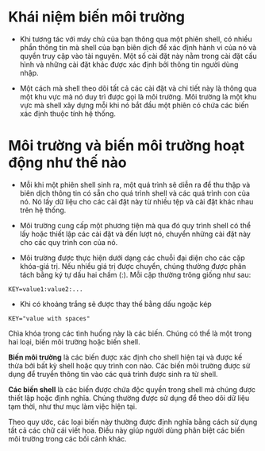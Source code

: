 # Khái niệm biến môi trường
* Khi tương tác với máy chủ của bạn thông qua một phiên shell, có nhiều phần thông tin mà shell của bạn biên dịch để xác định hành vi của nó và quyền truy cập vào tài nguyên. Một số cài đặt này nằm trong cài đặt cấu hình và những cài đặt khác được xác định bởi thông tin người dùng nhập.

* Một cách mà shell theo dõi tất cả các cài đặt và chi tiết này là thông qua một khu vực mà nó duy trì được gọi là môi trường. Môi trường là một khu vực mà shell xây dựng mỗi khi nó bắt đầu một phiên có chứa các biến xác định thuộc tính hệ thống.
# Môi trường và biến môi trường hoạt động như thế nào 
* Mỗi khi một phiên shell sinh ra, một quá trình sẽ diễn ra để thu thập và biên dịch thông tin có sẵn cho quá trình shell và các quá trình con của nó. Nó lấy dữ liệu cho các cài đặt này từ nhiều tệp và cài đặt khác nhau trên hệ thống.

* Môi trường cung cấp một phương tiện mà qua đó quy trình shell có thể lấy hoặc thiết lập các cài đặt và đến lượt nó, chuyển những cài đặt này cho các quy trình con của nó.

* Môi trường được thực hiện dưới dạng các chuỗi đại diện cho các cặp khóa-giá trị. Nếu nhiều giá trị được chuyển, chúng thường được phân tách bằng ký tự dấu hai chấm (:). Mỗi cặp thường trông giống như sau:
```
KEY=value1:value2:...
```
* Khi có khoảng trắng sẽ được thay thế bằng dấu ngoặc kép
```config
KEY="value with spaces"
```
Chìa khóa trong các tình huống này là các biến. Chúng có thể là một trong hai loại, biến môi trường hoặc biến shell.

**Biến môi trường** là các biến được xác định cho shell hiện tại và được kế thừa bởi bất kỳ shell hoặc quy trình con nào. Các biến môi trường được sử dụng để truyền thông tin vào các quá trình được sinh ra từ shell.

**Các biến shell** là các biến được chứa độc quyền trong shell mà chúng được thiết lập hoặc định nghĩa. Chúng thường được sử dụng để theo dõi dữ liệu tạm thời, như thư mục làm việc hiện tại.

Theo quy ước, các loại biến này thường được định nghĩa bằng cách sử dụng tất cả các chữ cái viết hoa. Điều này giúp người dùng phân biệt các biến môi trường trong các bối cảnh khác.
